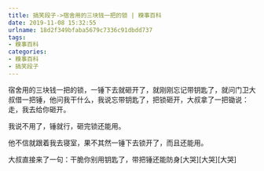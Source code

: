 ```yaml
---
title: 搞笑段子->宿舍用的三块钱一把的锁 | 糗事百科
date: 2019-11-08 15:32:55
urlname: 18d2f349bfaba5679c7336c91dbdd737
tags: 
- 糗事百科
categories:
- 糗事百科
- 搞笑段子
---
```

宿舍用的三块钱一把的锁，一锤下去就砸开了，就刚刚忘记带钥匙了，就问门卫大叔借一把锤，他问我干什么，我说忘带钥匙了，把锁砸开，大叔拿了一把锄说：走，我去给你砸开。

我说不用了，锤就行，砸完锁还能用。

他不信就跟着我去寝室，果不其然一锤下去锁开了，而且还能用。

大叔直接来了一句：干脆你别用钥匙了，带把锤还能防身[大哭][大哭][大哭]


